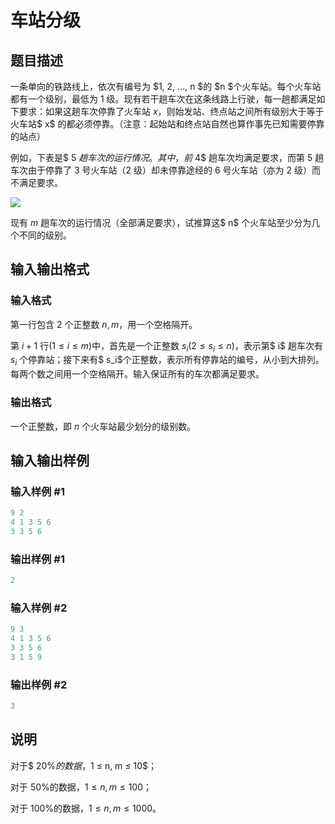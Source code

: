 # 车站分级 

## 题目描述

一条单向的铁路线上，依次有编号为 $1, 2, …, n $的 $n $个火车站。每个火车站都有一个级别，最低为 $1$ 级。现有若干趟车次在这条线路上行驶，每一趟都满足如下要求：如果这趟车次停靠了火车站 $x$，则始发站、终点站之间所有级别大于等于火车站$ x$ 的都必须停靠。（注意：起始站和终点站自然也算作事先已知需要停靠的站点）

例如，下表是$ 5 $趟车次的运行情况。其中，前$ 4$ 趟车次均满足要求，而第 $5$ 趟车次由于停靠了 $3$ 号火车站（$2$ 级）却未停靠途经的 $6$ 号火车站（亦为 $2$ 级）而不满足要求。

![](https://cdn.luogu.com.cn/upload/pic/1238.png)

现有 $m$ 趟车次的运行情况（全部满足要求），试推算这$ n$ 个火车站至少分为几个不同的级别。

## 输入输出格式

### 输入格式

第一行包含 $2$ 个正整数 $n, m$，用一个空格隔开。

第 $i + 1$ 行$(1 ≤ i ≤ m)$中，首先是一个正整数 $s_i(2 ≤ s_i ≤ n)$，表示第$ i$ 趟车次有 $s_i$ 个停靠站；接下来有$ s_i$个正整数，表示所有停靠站的编号，从小到大排列。每两个数之间用一个空格隔开。输入保证所有的车次都满足要求。

### 输出格式

一个正整数，即 $n$ 个火车站最少划分的级别数。

## 输入输出样例

### 输入样例 #1

```cpp
9 2 
4 1 3 5 6 
3 3 5 6 
```


### 输出样例 #1

```cpp
2
```


### 输入样例 #2

```cpp
9 3 
4 1 3 5 6 
3 3 5 6 
3 1 5 9 
```


### 输出样例 #2

```cpp
3
```


## 说明

对于$ 20\%$的数据，$1 ≤ n, m ≤ 10$；

对于 $50\%$的数据，$1 ≤ n, m ≤ 100$；

对于 $100\%$的数据，$1 ≤ n, m ≤ 1000$。

